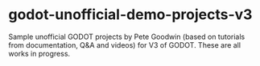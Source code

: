 # godot-unofficial-demo-projects-v3
Sample unofficial GODOT projects by Pete Goodwin (based on tutorials from documentation, Q&A and videos) for V3 of GODOT.
These are all works in progress.
